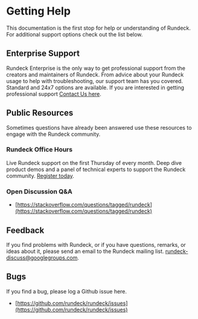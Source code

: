 # Getting Help

This documentation is the first stop for help or understanding of Rundeck.  For additional support options check out the list below.

## Enterprise Support

Rundeck Enterprise is the only way to get professional support from the creators and maintainers of Rundeck. From advice about your Rundeck usage to help with troubleshooting, our support team has you covered. Standard and 24x7 options are available.  If you are interested in getting professional support [Contact Us here](https://www.rundeck.com/contact).

## Public Resources

Sometimes questions have already been answered use these resources to engage with the Rundeck community.

### Rundeck Office Hours
Live Rundeck support on the first Thursday of every month. Deep dive product demos and a panel of technical experts to support the Rundeck community. [Register today](https://www.pagerduty.com/resources/webinar/rundeck-office-hours-march10/).

### Open Discussion Q&A
- [https://stackoverflow.com/questions/tagged/rundeck](https://stackoverflow.com/questions/tagged/rundeck)

## Feedback

If you find problems with Rundeck, or if you have questions, remarks, or
ideas about it, please send an email to the Rundeck mailing list.
[rundeck-discuss@googlegroups.com](mailto:rundeck-discuss@googlegroups.com).

## Bugs

If you find a bug, please log a Github issue here.

- [https://github.com/rundeck/rundeck/issues](https://github.com/rundeck/rundeck/issues)
